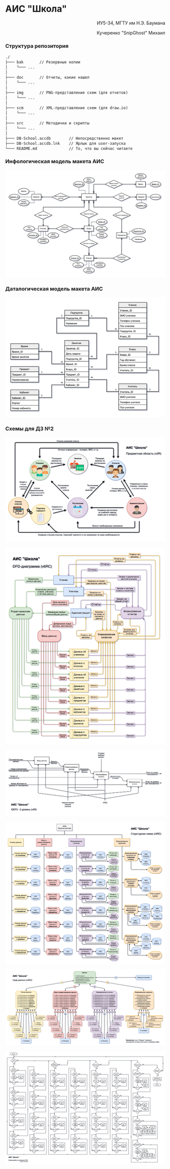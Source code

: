 # АИС "Школа"

<p align="right">ИУ5-34, МГТУ им Н.Э. Баумана</p> 
<p align="right">Кучеренко "SnipGhost" Михаил</p>

### Структура репозитория

```
./
├─── bak       // Резервные копии
│    └─── ...
│
├─── doc       // Отчеты, какие нашел
│    └─── ...
│
├─── img       // PNG-представление схем (для отчетов)
│    └─── ...
│
├─── scm       // XML-представление схем (для draw.io)
│    └─── ...
│
├─── src       // Методички и скрипты
│    └─── ...
│
├─── DB-School.accdb        // Непосредственно макет
├─── DB-School.accdb.lnk    // Ярлык для user-запуска
└─── README.md              // То, что вы сейчас читаете
```

### Инфологическая модель макета АИС

![infological](img/Infological.png)

### Даталогическая модель макета АИС

![datalogical](img/Datalogical.png)

### Схемы для ДЗ №2

![subject-area-scm](img/Subject-area-v2R.png)

![dfd-scm](img/DFD-v6RC.png)

![idef0-scm](img/IDEF0-v5R.png)

![structed-scm](img/Structed-scm-v3RC.png)

![dialog-graph](img/DialogGraph-v2RC.png)

![work-scm](img/Work-scm-v1N.png)

